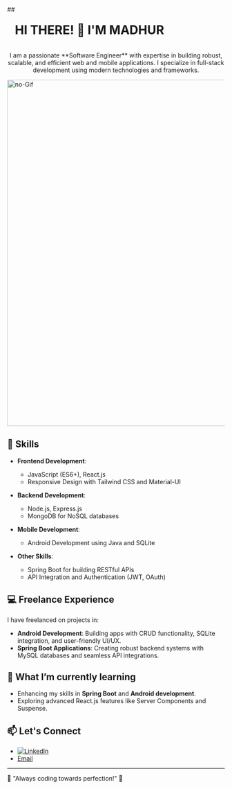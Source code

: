 <div style="display:flex; ">
  ##  <h1  align="center"> HI THERE! 👋 I'M MADHUR </h1> 
</div>

<p align="center">I am a passionate **Software Engineer** with expertise in building robust, scalable, and efficient web and mobile applications. I specialize in full-stack development using modern technologies and frameworks.  </p>

<img width="800px" src="https://user-images.githubusercontent.com/74038190/225813708-98b745f2-7d22-48cf-9150-083f1b00d6c9.gif"  alt="no-Gif"/>

## 🚀 Skills  
- **Frontend Development**:  
  - JavaScript (ES6+), React.js  
  - Responsive Design with Tailwind CSS and Material-UI  

- **Backend Development**:  
  - Node.js, Express.js  
  - MongoDB for NoSQL databases  

- **Mobile Development**:  
  - Android Development using Java and SQLite  

- **Other Skills**:  
  - Spring Boot for building RESTful APIs  
  - API Integration and Authentication (JWT, OAuth)  

## 💻 Freelance Experience  
I have freelanced on projects in:  
- **Android Development**: Building apps with CRUD functionality, SQLite integration, and user-friendly UI/UX.  
- **Spring Boot Applications**: Creating robust backend systems with MySQL databases and seamless API integrations.  

## 🌱 What I’m currently learning  
- Enhancing my skills in **Spring Boot** and **Android development**.  
- Exploring advanced React.js features like Server Components and Suspense.  

## 📫 Let's Connect  
- [![LinkedIn](https://img.shields.io/badge/LinkedIn-%230077B5.svg?logo=linkedin&logoColor=white)](https://www.linkedin.com/in/madhur-chaturvedi-183a16196/) 
- [Email](madhurchaturvedi2000@gmail.com)  

---

🌟 "Always coding towards perfection!" 🌟  






